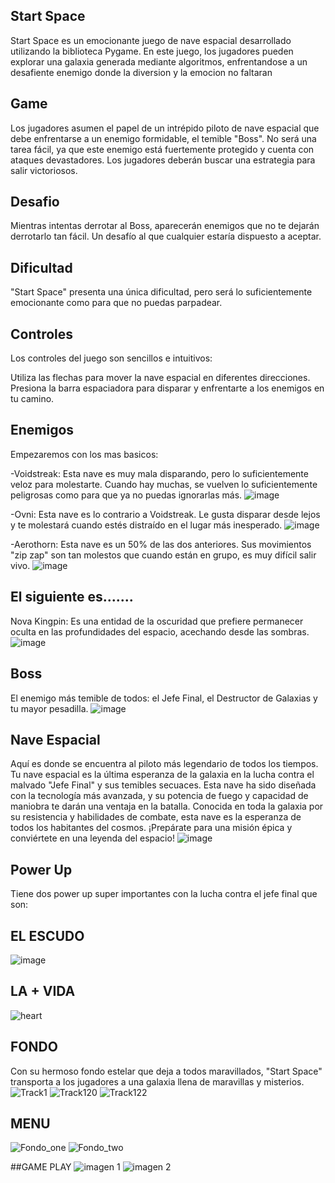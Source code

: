 ## Start Space
Start Space es un emocionante juego de nave espacial desarrollado utilizando la biblioteca Pygame. En este juego, los jugadores pueden explorar una galaxia generada mediante algoritmos, enfrentandose a un desafiente enemigo donde la diversion y la emocion no faltaran  
## Game 
Los jugadores asumen el papel de un intrépido piloto de nave espacial que debe enfrentarse a un enemigo formidable, el temible "Boss". No será una tarea fácil, ya que este enemigo está fuertemente protegido y cuenta con ataques devastadores. Los jugadores deberán buscar una estrategia para salir victoriosos.
## Desafio
Mientras intentas derrotar al Boss, aparecerán enemigos que no te dejarán derrotarlo tan fácil. Un desafío al que cualquier estaría dispuesto a aceptar.
## Dificultad
"Start Space" presenta una única dificultad, pero será lo suficientemente emocionante como para que no puedas parpadear.
## Controles
Los controles del juego son sencillos e intuitivos:

Utiliza las flechas para mover la nave espacial en diferentes direcciones.
Presiona la barra espaciadora para disparar y enfrentarte a los enemigos en tu camino.
## Enemigos
Empezaremos con los mas basicos:

-Voidstreak: Esta nave es muy mala disparando, pero lo suficientemente veloz para molestarte. Cuando hay muchas, se vuelven lo suficientemente peligrosas como para que ya no puedas ignorarlas más. 
![image](https://github.com/AndresGalvisM16/Spaceship-Game-CO-6-2023/assets/139399827/d54738a4-2346-48f5-9f0e-cb02c905fcf6)


-Ovni: Esta nave es lo contrario a Voidstreak. Le gusta disparar desde lejos y te molestará cuando estés distraído en el lugar más inesperado.
![image](https://github.com/AndresGalvisM16/Spaceship-Game-CO-6-2023/assets/139399827/eca9cf78-a824-4838-a2aa-5bd6b98c7923)



-Aerothorn: Esta nave es un 50% de las dos anteriores. Sus movimientos "zip zap" son tan molestos que cuando están en grupo, es muy difícil salir vivo.
![image](https://github.com/AndresGalvisM16/Spaceship-Game-CO-6-2023/assets/139399827/3485d3d7-a2eb-4d60-8bf4-4b6dc2f2dcc4)

## El siguiente es.......

Nova Kingpin: Es una entidad de la oscuridad que prefiere permanecer oculta en las profundidades del espacio, acechando desde las sombras.
![image](https://github.com/AndresGalvisM16/Spaceship-Game-CO-6-2023/assets/139399827/bb73abff-737e-4fc6-bc28-ac607b173ea1)

## Boss
El enemigo más temible de todos: el Jefe Final, el Destructor de Galaxias y tu mayor pesadilla.
![image](https://github.com/AndresGalvisM16/Spaceship-Game-CO-6-2023/assets/139399827/62768e5a-7827-4563-9ed3-f4d2698e3c6e)





## Nave Espacial
Aquí es donde se encuentra al piloto más legendario de todos los tiempos. Tu nave espacial es la última esperanza de la galaxia en la lucha contra el malvado "Jefe Final" y sus temibles secuaces. Esta nave ha sido diseñada con la tecnología más avanzada, y su potencia de fuego y capacidad de maniobra te darán una ventaja en la batalla. Conocida en toda la galaxia por su resistencia y habilidades de combate, esta nave es la esperanza de todos los habitantes del cosmos. ¡Prepárate para una misión épica y conviértete en una leyenda del espacio!
![image](https://github.com/AndresGalvisM16/Spaceship-Game-CO-6-2023/assets/139399827/86e5a9d8-9d20-4c77-892a-a8e1feabf47f)





## Power Up
Tiene dos power up super importantes con la lucha contra el jefe final que son:

## EL ESCUDO
![image](https://github.com/AndresGalvisM16/Spaceship-Game-CO-6-2023/assets/139399827/fcb78cec-d568-455c-a4fc-5fa66b55112b)






## LA + VIDA
![heart](https://github.com/AndresGalvisM16/Spaceship-Game-CO-6-2023/assets/139399827/d1fb1407-0fd0-4037-9916-36a5b046071e)








## FONDO
Con su hermoso fondo estelar que deja a todos maravillados, "Start Space" transporta a los jugadores a una galaxia llena de maravillas y misterios.
![Track1](https://github.com/AndresGalvisM16/Spaceship-Game-CO-6-2023/assets/139399827/645467c3-9057-42e3-bac7-d64735102688)
![Track120](https://github.com/AndresGalvisM16/Spaceship-Game-CO-6-2023/assets/139399827/0020438a-4b9d-4615-92d9-a029a828f60b)
![Track122](https://github.com/AndresGalvisM16/Spaceship-Game-CO-6-2023/assets/139399827/992fa458-f3dd-49d5-8398-bff8facd5a8f)




















## MENU
![Fondo_one](https://github.com/AndresGalvisM16/Spaceship-Game-CO-6-2023/assets/139399827/cfa493e8-e404-41e0-b8b5-7c0331341dab)
![Fondo_two](https://github.com/AndresGalvisM16/Spaceship-Game-CO-6-2023/assets/139399827/fb4618fc-70a1-441a-98e9-1b23a1ec4498)

























##GAME PLAY
![imagen 1](https://github.com/AndresGalvisM16/Spaceship-Game-CO-6-2023/assets/139399827/ad0daa59-400c-42f7-9a2e-4a3dddf41d95)
![imagen 2](https://github.com/AndresGalvisM16/Spaceship-Game-CO-6-2023/assets/139399827/35f097ca-6be1-468a-aacd-97b2e38dde7d)

